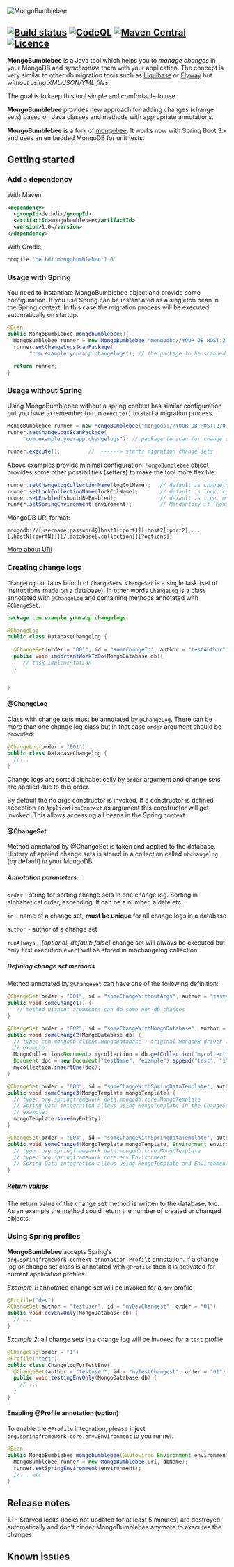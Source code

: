 ![MongoBumblebee](https://github.com/hdisysteme/MongoBumblebee/blob/main/misc/mongobumblebee_min.png)

[![Build status](https://github.com/hdisysteme/MongoBumblebee/actions/workflows/maven.yml/badge.svg)](https://github.com/hdisysteme/MongoBumblebee/actions/workflows/maven.yml) [![CodeQL](https://github.com/hdisysteme/MongoBumblebee/actions/workflows/codeql.yml/badge.svg)](https://github.com/hdisysteme/MongoBumblebee/actions/workflows/codeql.yml) [![Maven Central](https://maven-badges.herokuapp.com/maven-central/de.hdi/mongobumblebee/badge.svg)](https://maven-badges.herokuapp.com/maven-central/de.hdi/mongobumblebee) [![Licence](https://img.shields.io/hexpm/l/plug.svg)](https://github.com/hdisysteme/MongoBumblebee/blob/main/LICENSE)
---


**MongoBumblebee** is a Java tool which helps you to *manage changes* in your MongoDB and *synchronize* them with your application.
The concept is very similar to other db migration tools such as [Liquibase](http://www.liquibase.org) or [Flyway](http://flywaydb.org) but *without using XML/JSON/YML files*.

The goal is to keep this tool simple and comfortable to use.

**MongoBumblebee** provides new approach for adding changes (change sets) based on Java classes and methods with appropriate annotations.

**MongoBumblebee** is a fork of [mongobee](https://github.com/mongobee/mongobee). It works now with Spring Boot 3.x and uses an embedded MongoDB for unit tests.

## Getting started

### Add a dependency

With Maven
```xml
<dependency>
  <groupId>de.hdi</groupId>
  <artifactId>mongobumblebee</artifactId>
  <version>1.0</version>
</dependency>
```
With Gradle
```groovy
compile 'de.hdi:mongobumblebee:1.0'
```

### Usage with Spring

You need to instantiate MongoBumblebee object and provide some configuration.
If you use Spring can be instantiated as a singleton bean in the Spring context. 
In this case the migration process will be executed automatically on startup.

```java
@Bean
public MongoBumblebee mongobumblebee(){
  MongoBumblebee runner = new MongoBumblebee("mongodb://YOUR_DB_HOST:27017/", "DB_NAME");
  runner.setChangeLogsScanPackage(
       "com.example.yourapp.changelogs"); // the package to be scanned for change sets
  
  return runner;
}
```


### Usage without Spring
Using MongoBumblebee without a spring context has similar configuration but you have to remember to run `execute()` to start a migration process.

```java
MongoBumblebee runner = new MongoBumblebee("mongodb://YOUR_DB_HOST:27017/", "DB_NAME");
runner.setChangeLogsScanPackage(
     "com.example.yourapp.changelogs"); // package to scan for change sets

runner.execute();         //  ------> starts migration change sets
```

Above examples provide minimal configuration. `MongoBumblebee` object provides some other possibilities (setters) to make the tool more flexible:

```java
runner.setChangelogCollectionName(logColName);   // default is changelog, collection with applied change sets
runner.setLockCollectionName(lockColName);       // default is lock, collection used during migration process
runner.setEnabled(shouldBeEnabled);              // default is true, migration won't start if set to false
runner.setSpringEnvironment(enviroment);         // Mandantory if `MongoBumblebee` should work with profiles
```

MongoDB URI format:
```
mongodb://[username:password@]host1[:port1][,host2[:port2],...[,hostN[:portN]]][/[database[.collection]][?options]]
```
[More about URI](http://mongodb.github.io/mongo-java-driver/3.5/javadoc/)


### Creating change logs

`ChangeLog` contains bunch of `ChangeSet`s. `ChangeSet` is a single task (set of instructions made on a database). In other words `ChangeLog` is a class annotated with `@ChangeLog` and containing methods annotated with `@ChangeSet`.

```java 
package com.example.yourapp.changelogs;

@ChangeLog
public class DatabaseChangelog {
  
  @ChangeSet(order = "001", id = "someChangeId", author = "testAuthor")
  public void importantWorkToDo(MongoDatabase db){
     // task implementation
  }


}
```
#### @ChangeLog

Class with change sets must be annotated by `@ChangeLog`. There can be more than one change log class but in that case `order` argument should be provided:

```java
@ChangeLog(order = "001")
public class DatabaseChangelog {
  //...
}
```
Change logs are sorted alphabetically by `order` argument and change sets are applied due to this order.

By default the no args constructor is invoked. If a constructor is defined acception an `ApplicationContext` as argument this constructor will get invoked. This allows accessing all beans in the Spring context.

#### @ChangeSet

Method annotated by @ChangeSet is taken and applied to the database. History of applied change sets is stored in a collection called `mbchangelog` (by default) in your MongoDB

##### Annotation parameters:

`order` - string for sorting change sets in one change log. Sorting in alphabetical order, ascending. It can be a number, a date etc.

`id` - name of a change set, **must be unique** for all change logs in a database

`author` - author of a change set

`runAlways` - _[optional, default: false]_ change set will always be executed but only first execution event will be stored in mbchangelog collection

##### Defining change set methods
Method annotated by `@ChangeSet` can have one of the following definition:

```java
@ChangeSet(order = "001", id = "someChangeWithoutArgs", author = "testAuthor")
public void someChange1() {
   // method without arguments can do some non-db changes
}

@ChangeSet(order = "002", id = "someChangeWithMongoDatabase", author = "testAuthor")
public void someChange2(MongoDatabase db) {
  // type: com.mongodb.client.MongoDatabase : original MongoDB driver v. 3.x, operations allowed by driver are possible
  // example: 
  MongoCollection<Document> mycollection = db.getCollection("mycollection");
  Document doc = new Document("testName", "example").append("test", "1");
  mycollection.insertOne(doc);
}

@ChangeSet(order = "003", id = "someChangeWithSpringDataTemplate", author = "testAuthor")
public void someChange3(MongoTemplate mongoTemplate) {
  // type: org.springframework.data.mongodb.core.MongoTemplate
  // Spring Data integration allows using MongoTemplate in the ChangeSet
  // example:
  mongoTemplate.save(myEntity);
}

@ChangeSet(order = "004", id = "someChangeWithSpringDataTemplate", author = "testAuthor")
public void someChange4(MongoTemplate mongoTemplate, Environment environment) {
  // type: org.springframework.data.mongodb.core.MongoTemplate
  // type: org.springframework.core.env.Environment
  // Spring Data integration allows using MongoTemplate and Environment in the ChangeSet
}
```

##### Return values

The return value of the change set method is written to the database, too. As an example the method could return the number of created or changed objects.

### Using Spring profiles
     
**MongoBumblebee** accepts Spring's `org.springframework.context.annotation.Profile` annotation. If a change log or change set class is annotated  with `@Profile` then it is activated for current application profiles.

_Example 1_: annotated change set will be invoked for a `dev` profile
```java
@Profile("dev")
@ChangeSet(author = "testuser", id = "myDevChangest", order = "01")
public void devEnvOnly(MongoDatabase db) {
  // ...
}
```
_Example 2_: all change sets in a change log will be invoked for a `test` profile
```java
@ChangeLog(order = "1")
@Profile("test")
public class ChangelogForTestEnv{
  @ChangeSet(author = "testuser", id = "myTestChangest", order = "01")
  public void testingEnvOnly(MongoDatabase db) {
    // ...
  } 
}
```

#### Enabling @Profile annotation (option)
      
To enable the `@Profile` integration, please inject `org.springframework.core.env.Environment` to you runner.

```java      
@Bean 
public MongoBumblebee mongobumblebee(@Autowired Environment environment) {
  MongoBumblebee runner = new MongoBumblebee(uri, dbName);
  runner.setSpringEnvironment(environment);
  //... etc
}
```

## Release notes

1.1 - Starved locks (locks not updated for at least 5 minutes) are destroyed automatically and don't hinder MongoBumblebee anymore to executes the changes

## Known issues

